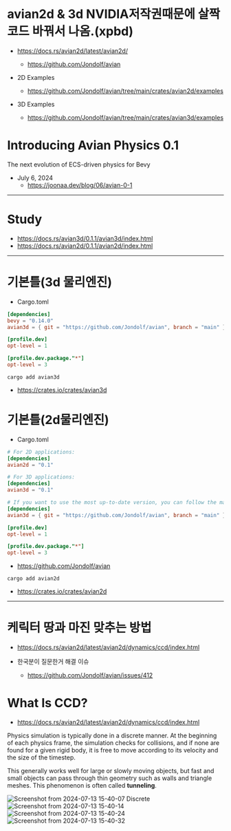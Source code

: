 # avian2d & 3d NVIDIA저작권때문에 살짝 코드 바꿔서 나옴.(xpbd)

- https://docs.rs/avian2d/latest/avian2d/
  - https://github.com/Jondolf/avian

- 2D Examples
  - https://github.com/Jondolf/avian/tree/main/crates/avian2d/examples

- 3D Examples
  - https://github.com/Jondolf/avian/tree/main/crates/avian3d/examples

# Introducing Avian Physics 0.1
The next evolution of ECS-driven physics for Bevy
- July 6, 2024
  - https://joonaa.dev/blog/06/avian-0-1

<hr>

# Study
- https://docs.rs/avian3d/0.1.1/avian3d/index.html
- https://docs.rs/avian2d/0.1.1/avian2d/index.html

<hr>

# 기본틀(3d 물리엔진)

- Cargo.toml
```toml
[dependencies]
bevy = "0.14.0"
avian3d = { git = "https://github.com/Jondolf/avian", branch = "main" }

[profile.dev]
opt-level = 1

[profile.dev.package."*"]
opt-level = 3
```

```
cargo add avian3d
```
- https://crates.io/crates/avian3d

# 기본틀(2d물리엔진)

- Cargo.toml
```toml
# For 2D applications:
[dependencies]
avian2d = "0.1"

# For 3D applications:
[dependencies]
avian3d = "0.1"

# If you want to use the most up-to-date version, you can follow the main branch:
[dependencies]
avian3d = { git = "https://github.com/Jondolf/avian", branch = "main" }

[profile.dev]
opt-level = 1

[profile.dev.package."*"]
opt-level = 3
```
- https://github.com/Jondolf/avian

```
cargo add avian2d
```
- https://crates.io/crates/avian2d

<hr>


# 케릭터 땅과 마진 맞추는 방법
- https://docs.rs/avian2d/latest/avian2d/dynamics/ccd/index.html

- 한국분이 질문한거 해결 이슈
  - https://github.com/Jondolf/avian/issues/412

# What Is CCD?

- https://docs.rs/avian2d/latest/avian2d/dynamics/ccd/index.html

<p>Physics simulation is typically done in a discrete manner.
At the beginning of each physics frame, the simulation checks for collisions,
and if none are found for a given rigid body, it is free to move according to
its velocity and the size of the timestep.</p>
<p>This generally works well for large or slowly moving objects, but fast and small
objects can pass through thin geometry such as walls and triangle meshes.
This phenomenon is often called <strong>tunneling</strong>.</p>

![Screenshot from 2024-07-13 15-40-07](https://github.com/user-attachments/assets/9b4d0e16-a068-47be-85db-7e6ea9acf0cf)
Discrete
![Screenshot from 2024-07-13 15-40-14](https://github.com/user-attachments/assets/09a091b1-c45f-4b01-a973-51bf0b4e8863)
![Screenshot from 2024-07-13 15-40-24](https://github.com/user-attachments/assets/fdef78dc-09ad-43c2-a231-7f8167484e1e)
![Screenshot from 2024-07-13 15-40-32](https://github.com/user-attachments/assets/87bb7bed-1b8d-4e2c-97da-365c1bb2c945)

